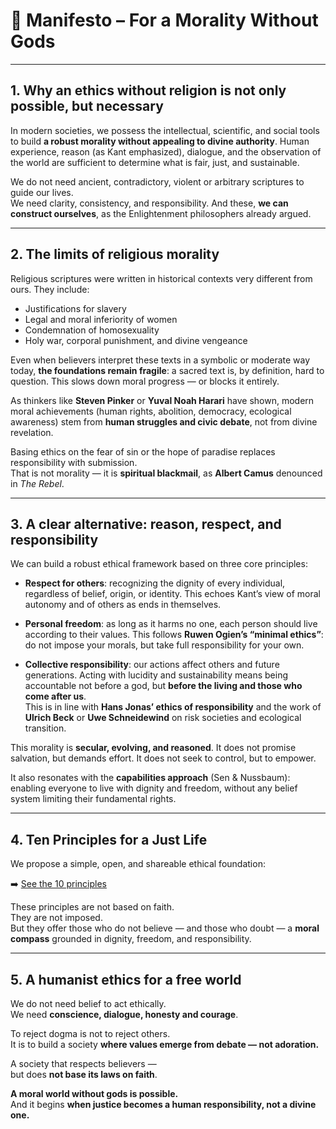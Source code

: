# 📢 Manifesto – For a Morality Without Gods

---

## 1. Why an ethics without religion is not only possible, but necessary

In modern societies, we possess the intellectual, scientific, and social tools to build **a robust morality without appealing to divine authority**. Human experience, reason (as Kant emphasized), dialogue, and the observation of the world are sufficient to determine what is fair, just, and sustainable.

We do not need ancient, contradictory, violent or arbitrary scriptures to guide our lives.  
We need clarity, consistency, and responsibility. And these, **we can construct ourselves**, as the Enlightenment philosophers already argued.

---

## 2. The limits of religious morality

Religious scriptures were written in historical contexts very different from ours. They include:

- Justifications for slavery  
- Legal and moral inferiority of women  
- Condemnation of homosexuality  
- Holy war, corporal punishment, and divine vengeance

Even when believers interpret these texts in a symbolic or moderate way today, **the foundations remain fragile**: a sacred text is, by definition, hard to question. This slows down moral progress — or blocks it entirely.

As thinkers like **Steven Pinker** or **Yuval Noah Harari** have shown, modern moral achievements (human rights, abolition, democracy, ecological awareness) stem from **human struggles and civic debate**, not from divine revelation.

Basing ethics on the fear of sin or the hope of paradise replaces responsibility with submission.  
That is not morality — it is **spiritual blackmail**, as **Albert Camus** denounced in *The Rebel*.

---

## 3. A clear alternative: reason, respect, and responsibility

We can build a robust ethical framework based on three core principles:

- **Respect for others**: recognizing the dignity of every individual, regardless of belief, origin, or identity. This echoes Kant’s view of moral autonomy and of others as ends in themselves.

- **Personal freedom**: as long as it harms no one, each person should live according to their values. This follows **Ruwen Ogien’s “minimal ethics”**: do not impose your morals, but take full responsibility for your own.

- **Collective responsibility**: our actions affect others and future generations. Acting with lucidity and sustainability means being accountable not before a god, but **before the living and those who come after us**.  
  This is in line with **Hans Jonas’ ethics of responsibility** and the work of **Ulrich Beck** or **Uwe Schneidewind** on risk societies and ecological transition.

This morality is **secular, evolving, and reasoned**. It does not promise salvation, but demands effort. It does not seek to control, but to empower.

It also resonates with the **capabilities approach** (Sen & Nussbaum): enabling everyone to live with dignity and freedom, without any belief system limiting their fundamental rights.

---

## 4. Ten Principles for a Just Life

We propose a simple, open, and shareable ethical foundation:

➡️ [See the 10 principles](principles.md)

These principles are not based on faith.  
They are not imposed.  
But they offer those who do not believe — and those who doubt — a **moral compass** grounded in dignity, freedom, and responsibility.

---

## 5. A humanist ethics for a free world

We do not need belief to act ethically.  
We need **conscience, dialogue, honesty and courage**.

To reject dogma is not to reject others.  
It is to build a society **where values emerge from debate — not adoration.**

A society that respects believers —  
but does **not base its laws on faith**.

**A moral world without gods is possible.**  
And it begins **when justice becomes a human responsibility, not a divine one.**